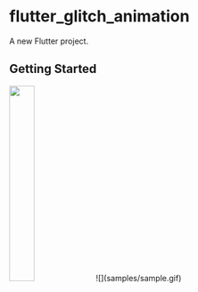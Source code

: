 # flutter_glitch_animation

A new Flutter project.

## Getting Started
<img src="samples/sample.gif" width="30%" height="30%"/>
![](samples/sample.gif)

